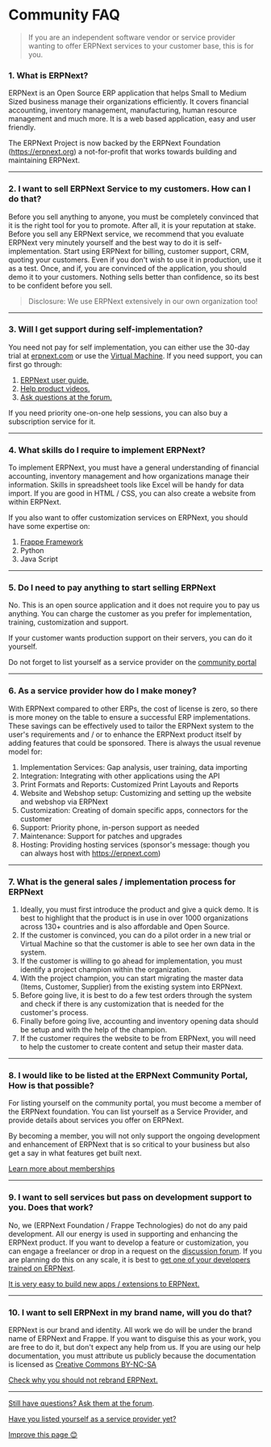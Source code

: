 # Community FAQ

> If you are an independent software vendor or service provider wanting to offer ERPNext services to your customer base, this is for you.

### 1. What is ERPNext?

ERPNext is an Open Source ERP application that helps Small to Medium Sized business manage their organizations efficiently. It covers financial accounting, inventory management, manufacturing, human resource management and much more. It is a web based application, easy and user friendly.

The ERPNext Project is now backed by the ERPNext Foundation (https://erpnext.org) a not-for-profit that works towards building and maintaining ERPNext.

---

### 2. I want to sell ERPNext Service to my customers. How can I do that?

Before you sell anything to anyone, you must be completely convinced that it is the right tool for you to promote. After all, it is your reputation at stake. Before you sell any ERPNext service, we recommend that you evaluate ERPNext very minutely yourself and the best way to do it is self-implementation. Start using ERPNext for billing, customer support, CRM, quoting your customers. Even if you don't wish to use it in production, use it as a test. Once, and if, you are convinced of the application, you should demo it to your customers. Nothing sells better than confidence, so its best to be confident before you sell.

> Disclosure: We use ERPNext extensively in our own organization too!

---

### 3. Will I get support during self-implementation?

You need not pay for self implementation, you can either use the 30-day trial at [erpnext.com](https://erpnext.com) or use the [Virtual Machine](https://erpnext.com/download). If you need support, you can first go through:

1. [ERPNext user guide.](http://erpnext.org/docs/user/manual/en/)
1. [Help product videos.](http://frappe.io/docs/user/videos/learn)
1. [Ask questions at the forum.](https://discuss.erpnext.com)

If you need priority one-on-one help sessions, you can also buy a subscription service for it.

---

### 4. What skills do I require to implement ERPNext?

To implement ERPNext, you must have a general understanding of financial accounting, inventory management and how organizations manage their information. Skills in spreadsheet tools like Excel will be handy for data import. If you are good in HTML / CSS, you can also create a website from within ERPNext.

If you also want to offer customization services on ERPNext, you should have some expertise on:

1. [Frappe Framework](https://frappe.io)
1. Python
1. Java Script

---

### 5. Do I need to pay anything to start selling ERPNext

No. This is an open source application and it does not require you to pay us anything. You can charge the customer as you prefer for implementation, training, customization and support.

If your customer wants production support on their servers, you can do it yourself.

Do not forget to list yourself as a service provider on the [community portal](/service-providers)

---

### 6. As a service provider how do I make money?

With ERPNext compared to other ERPs, the cost of license is zero, so there is more money on the table to ensure a successful ERP implementations. These savings can be effectively used to tailor the ERPNext system to the user's requirements and / or to enhance the ERPNext product itself by adding features that could be sponsored. There is always the usual revenue model for:

1. Implementation Services: Gap analysis, user training, data importing
1. Integration: Integrating with other applications using the API
1. Print Formats and Reports: Customized Print Layouts and Reports
1. Website and Webshop setup: Customizing and setting up the website and webshop via ERPNext
1. Customization: Creating of domain specific apps, connectors for the customer
1. Support: Priority phone, in-person support as needed
1. Maintenance: Support for patches and upgrades
1. Hosting: Providing hosting services (sponsor's message: though you can always host with https://erpnext.com)

---

### 7. What is the general sales / implementation process for ERPNext

1. Ideally, you must first introduce the product and give a quick demo. It is best to highlight that the product is in use in over 1000 organizations across 130+ countries and is also affordable and Open Source.
2. If the customer is convinced, you can do a pilot order in a new trial or Virtual Machine so that the customer is able to see her own data in the system.
3. If the customer is willing to go ahead for implementation, you must identify a project champion within the organization.
4. With the project champion, you can start migrating the master data (Items, Customer, Supplier) from the existing system into ERPNext.
5. Before going live, it is best to do a few test orders through the system and check if there is any customization that is needed for the customer's process.
6. Finally before going live, accounting and inventory opening data should be setup and with the help of the champion.
7. If the customer requires the website to be from ERPNext, you will need to help the customer to create content and setup their master data.

---

### 8. I would like to be listed at the ERPNext Community Portal, How is that possible?

For listing yourself on the community portal, you must become a member of the ERPNext foundation. You can list yourself as a Service Provider, and provide details about services you offer on ERPNext.

By becoming a member, you will not only support the ongoing development and enhancement of ERPNext that is so critical to your business but also get a say in what features get built next.

[Learn more about memberships](/memberships)

---

### 9. I want to sell services but pass on development support to you. Does that work?

No, we (ERPNext Foundation / Frappe Technologies) do not do any paid development. All our energy is used in supporting and enhancing the ERPNext product. If you want to develop a feature or customization, you can engage a freelancer or drop in a request on the [discussion forum](https://discuss.erpnext.com). If you are planning do this on any scale, it is best to [get one of your developers trained on ERPNext](https://www.youtube.com/watch?v=eCAMPcl7NKc&list=PL3lFfCEoMxvzHtsZHFJ4T3n5yMM3nGJ1W).

[It is very easy to build new apps / extensions to ERPNext.](http://frappe.io/docs/user/tutorial/)

---


### 10. I want to sell ERPNext in my brand name, will you do that?

ERPNext is our brand and identity. All work we do will be under the brand name of ERPNext and Frappe. If you want to disguise this as your work, you are free to do it, but don't expect any help from us. If you are using our help documentation, you must attribute us publicly because the documentation is licensed as [Creative Commons BY-NC-SA](https://creativecommons.org/licenses/by-nc-sa/3.0/us/)

[Check why you should not rebrand ERPNext.](https://frappe.io/blog/general/why-you-should-not-rebrand-erpnext)

---


[Still have questions? Ask them at the forum](https://discuss.erpnext.com).

[Have you listed yourself as a service provider yet?](/service-providers)

[Improve this page 😊](https://github.com/erpnext/foundation/blob/master/foundation/www/faq.md)
